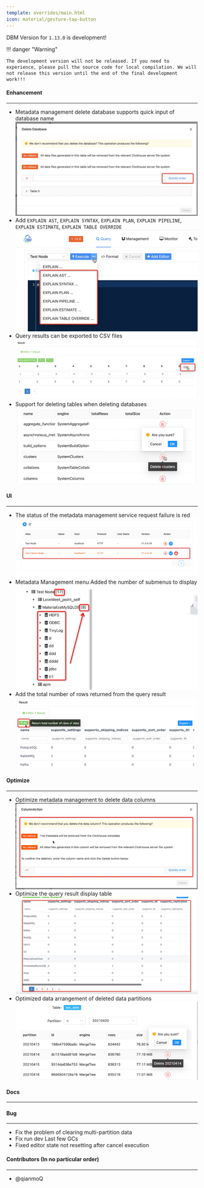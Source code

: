 ```yaml
---
template: overrides/main.html
icon: material/gesture-tap-button
---
```


DBM Version for `1.13.0` is development!

!!! danger "Warning"

    The development version will not be released. If you need to experience, please pull the source code for local compilation. We will not release this version until the end of the final development work!!!

#### Enhancement

---

- Metadata management delete database supports quick input of database name
  ![Quickly enter](/assets/images/1.13.0/quickly_enter.jpg)
- Add `EXPLAIN AST`, `EXPLAIN SYNTAX`, `EXPLAIN PLAN`, `EXPLAIN PIPELINE`, `EXPLAIN ESTIMATE`, `EXPLAIN TABLE OVERRIDE`
  ![EXPLAIN ...](/assets/images/1.13.0/explain.jpg)
- Query results can be exported to CSV files
  ![Export](/assets/images/1.13.0/export.png)
- Support for deleting tables when deleting databases
  ![img.png](/assets/images/1.13.0/delete_table_on_database.png)

#### UI

---

- The status of the metadata management service request failure is red
  ![Service failure](/assets/images/1.13.0/service_failure.png)
- Metadata Management menu Added the number of submenus to display
  ![Submenus count](/assets/images/1.13.0/submenus_count.png)
- Add the total number of rows returned from the query result
  ![Query result](/assets/images/1.13.0/query_result.png)

#### Optimize

----

- Optimize metadata management to delete data columns
  ![img.png](/assets/images/1.13.0/delete_column.png)
- Optimize the query result display table
  ![Table](/assets/images/1.13.0/table.png)
- Optimized data arrangement of deleted data partitions
  ![img.png](/assets/images/1.13.0/clean_partitions.png)

#### Docs

---

#### Bug

---

- Fix the problem of clearing multi-partition data
- Fix run dev Last few GCs
- Fixed editor state not resetting after cancel execution

#### Contributors (In no particular order)

---

- @qianmoQ
